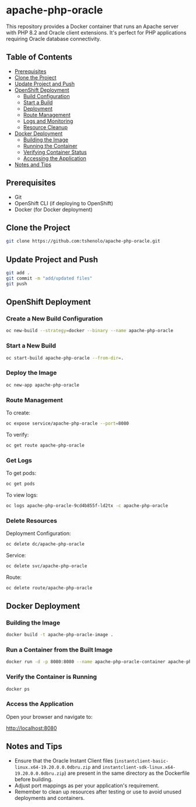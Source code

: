 # apache-php-oracle

This repository provides a Docker container that runs an Apache server with PHP 8.2 and Oracle client extensions. It's perfect for PHP applications requiring Oracle database connectivity.

## Table of Contents

- [Prerequisites](#prerequisites)
- [Clone the Project](#clone-the-project)
- [Update Project and Push](#update-project-and-push)
- [OpenShift Deployment](#openshift-deployment)
  - [Build Configuration](#create-a-new-build-configuration)
  - [Start a Build](#start-a-new-build)
  - [Deployment](#deploy-the-image)
  - [Route Management](#route-management)
  - [Logs and Monitoring](#get-logs)
  - [Resource Cleanup](#delete-resources)
- [Docker Deployment](#docker-deployment)
  - [Building the Image](#building-the-image)
  - [Running the Container](#run-a-container-from-the-built-image)
  - [Verifying Container Status](#verify-the-container-is-running)
  - [Accessing the Application](#access-the-application)
- [Notes and Tips](#notes-and-tips)

## Prerequisites

- Git
- OpenShift CLI (if deploying to OpenShift)
- Docker (for Docker deployment)

## Clone the Project

```bash
git clone https://github.com:tshenolo/apache-php-oracle.git
```

## Update Project and Push

```bash
git add .
git commit -m "add/updated files"
git push
```

## OpenShift Deployment

### Create a New Build Configuration

```bash
oc new-build --strategy=docker --binary --name apache-php-oracle 
```

### Start a New Build

```bash
oc start-build apache-php-oracle --from-dir=.
```

### Deploy the Image

```bash
oc new-app apache-php-oracle
```

### Route Management

To create:

```bash
oc expose service/apache-php-oracle --port=8080
```

To verify:

```bash
oc get route apache-php-oracle
```

### Get Logs

To get pods:

```bash
oc get pods
```

To view logs:

```bash
oc logs apache-php-oracle-9cd4b855f-ld2tx -c apache-php-oracle 
```

### Delete Resources

Deployment Configuration:

```bash
oc delete dc/apache-php-oracle
```

Service:

```bash
oc delete svc/apache-php-oracle
```

Route:

```bash
oc delete route/apache-php-oracle
```

## Docker Deployment

### Building the Image

```bash
docker build -t apache-php-oracle-image .
```

### Run a Container from the Built Image

```bash
docker run -d -p 8080:8080 --name apache-php-oracle-container apache-php-oracle-image
```

### Verify the Container is Running

```bash
docker ps
```

### Access the Application

Open your browser and navigate to:

[http://localhost:8080](http://localhost:8080)


## Notes and Tips

- Ensure that the Oracle Instant Client files (`instantclient-basic-linux.x64-19.20.0.0.0dbru.zip` and `instantclient-sdk-linux.x64-19.20.0.0.0dbru.zip`) are present in the same directory as the Dockerfile before building.
- Adjust port mappings as per your application's requirement.
- Remember to clean up resources after testing or use to avoid unused deployments and containers.
